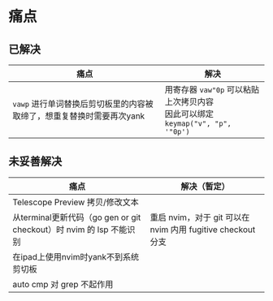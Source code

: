 # 痛点

## 已解决

| 痛点                                                                  | 解决                                                                         |
|-----------------------------------------------------------------------|------------------------------------------------------------------------------|
| `vawp` 进行单词替换后剪切板里的内容被取缔了，想重复替换时需要再次yank | 用寄存器 `vaw"0p` 可以粘贴上次拷贝内容<br>因此可以绑定 `keymap("v", "p", '"0p')` |

## 未妥善解决

| 痛点                                                                | 解决（暂定）                                                |
|---------------------------------------------------------------------|-------------------------------------------------------------|
| Telescope Preview 拷贝/修改文本                                     |                                                             |
| 从terminal更新代码（go gen or git checkout）时 nvim 的 lsp 不能识别 | 重启 nvim，对于 git 可以在 nvim 内用 fugitive checkout 分支 |
| 在ipad上使用nvim时yank不到系统剪切板                                |                                                             |
| auto cmp 对 grep 不起作用                                           |                                                             |
